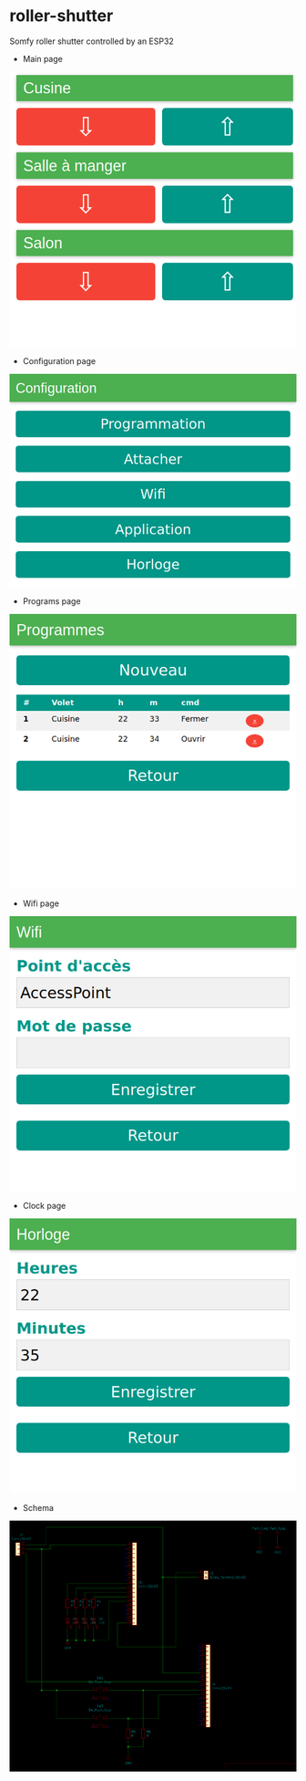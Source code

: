 # roller-shutter
Somfy roller shutter controlled by an ESP32


* Main page

![](/images/main.png)

* Configuration page

![](/images/config.png)


* Programs page

![](/images/programs.png)

* Wifi page

![](/images/wifi.png)

* Clock page

![](/images/clock.png)

* Schema

![](/images/schema.png)
